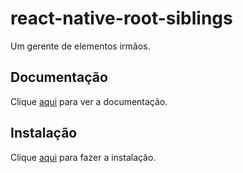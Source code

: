 # react-native-root-siblings

Um gerente de elementos irmãos.

## Documentação

Clique [aqui](https://github.com/magicismight/react-native-root-siblings) para ver a documentação.

## Instalação

Clique [aqui](https://www.npmjs.com/package/react-native-root-siblings) para fazer a instalação.
